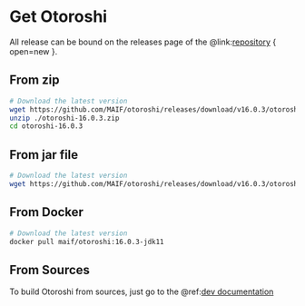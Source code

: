 # Get Otoroshi

All release can be bound on the releases page of the @link:[repository](https://github.com/MAIF/otoroshi/releases) { open=new }.

## From zip

```sh
# Download the latest version
wget https://github.com/MAIF/otoroshi/releases/download/v16.0.3/otoroshi-16.0.3.zip
unzip ./otoroshi-16.0.3.zip
cd otoroshi-16.0.3
```

## From jar file

```sh
# Download the latest version
wget https://github.com/MAIF/otoroshi/releases/download/v16.0.3/otoroshi.jar
```

## From Docker

```sh
# Download the latest version
docker pull maif/otoroshi:16.0.3-jdk11
```

## From Sources

To build Otoroshi from sources, just go to the @ref:[dev documentation](../dev.md)
